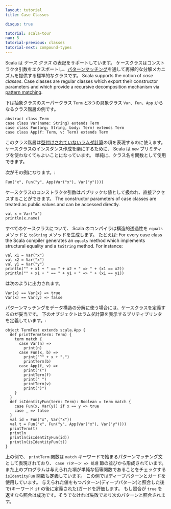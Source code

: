 ```yaml
---
layout: tutorial
title: Case Classes

disqus: true

tutorial: scala-tour
num: 5
tutorial-previous: classes
tutorial-next: compound-types
---
```


Scala は _ケース クラス_ の表記をサポートしています。 ケースクラスはコンストラクタ引数をエクスポートし、[パターンマッチング](pattern-matching.html)を通して再帰的な分解メカニズムを提供する標準的なクラスです。
Scala supports the notion of _case classes_. Case classes are regular classes which export their constructor parameters and which provide a recursive decomposition mechanism via [pattern matching](pattern-matching.html).

下は抽象クラスのスーパークラス `Term` と3つの具象クラス `Var`、`Fun`、`App` からなるクラス階層の例です。

    abstract class Term
    case class Var(name: String) extends Term
    case class Fun(arg: String, body: Term) extends Term
    case class App(f: Term, v: Term) extends Term

このクラス階層は[型付けされていないラムダ計算](http://www.ezresult.com/article/Lambda_calculus)の項を表現するのに使えます。 ケースクラスのインスタンス作成を楽にするために、 Scala は `new` プリミティブを使わなくてもよいことになっています。 単純に、クラス名を関数として使用できます。

次がその例になります。:

    Fun("x", Fun("y", App(Var("x"), Var("y"))))

ケースクラスのコンストラクタ引数はパブリックな値として扱われ、直接アクセスすることができます。
The constructor parameters of case classes are treated as public values and can be accessed directly.

    val x = Var("x")
    println(x.name)

すべてのケースクラスについて、 Scala のコンパイラは構造的透過性を `equals` メソッドと `toString` メソッドを生成します。 たとえば:
For every case class the Scala compiler generates an `equals` method which implements structural equality and a `toString` method. For instance:

    val x1 = Var("x")
    val x2 = Var("x")
    val y1 = Var("y")
    println("" + x1 + " == " + x2 + " => " + (x1 == x2))
    println("" + x1 + " == " + y1 + " => " + (x1 == y1))

は次のように出力されます。

    Var(x) == Var(x) => true
    Var(x) == Var(y) => false

パターンマッチングをデータ構造の分解に使う場合には、ケースクラスを定義するのが妥当です。 下のオブジェクトはラムダ計算を表示するプリティプリンタを定義しています。:

    object TermTest extends scala.App {
      def printTerm(term: Term) {
        term match {
          case Var(n) =>
            print(n)
          case Fun(x, b) =>
            print("^" + x + ".")
            printTerm(b)
          case App(f, v) =>
            print("(")
            printTerm(f)
            print(" ")
            printTerm(v)
            print(")")
        }
      }
      def isIdentityFun(term: Term): Boolean = term match {
        case Fun(x, Var(y)) if x == y => true
        case _ => false
      }
      val id = Fun("x", Var("x"))
      val t = Fun("x", Fun("y", App(Var("x"), Var("y"))))
      printTerm(t)
      println
      println(isIdentityFun(id))
      println(isIdentityFun(t))
    }

上の例で、 `printTerm` 関数は `match` キーワードで始まるパターンマッチング文として表現されており、 `case パターン => 処理` 節の並びから形成されています。
また上のプログラムは与えられた項が単純な恒等関数であることをチェックする `isIdentityFun` 関数も定義しています。 この例ではディープパターンとガードを使用しています。 与えられた値をもつパターン(ディープパターン)と照合した後で(キーワード `if` の後に定義された)ガードを評価します。 もし照合が `true` を返すなら照合は成功です。そうでなければ失敗であり次のパターンと照合されます。
